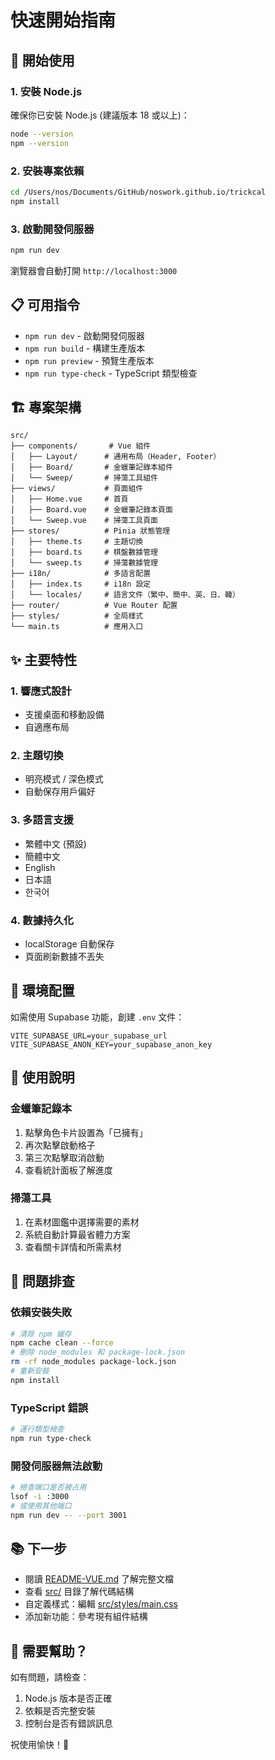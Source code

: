 # 快速開始指南

## 🚀 開始使用

### 1. 安裝 Node.js

確保你已安裝 Node.js (建議版本 18 或以上)：
```bash
node --version
npm --version
```

### 2. 安裝專案依賴

```bash
cd /Users/nos/Documents/GitHub/noswork.github.io/trickcal
npm install
```

### 3. 啟動開發伺服器

```bash
npm run dev
```

瀏覽器會自動打開 `http://localhost:3000`

## 📋 可用指令

- `npm run dev` - 啟動開發伺服器
- `npm run build` - 構建生產版本
- `npm run preview` - 預覽生產版本
- `npm run type-check` - TypeScript 類型檢查

## 🏗️ 專案架構

```
src/
├── components/       # Vue 組件
│   ├── Layout/      # 通用布局（Header, Footer）
│   ├── Board/       # 金蠟筆記錄本組件
│   └── Sweep/       # 掃蕩工具組件
├── views/           # 頁面組件
│   ├── Home.vue     # 首頁
│   ├── Board.vue    # 金蠟筆記錄本頁面
│   └── Sweep.vue    # 掃蕩工具頁面
├── stores/          # Pinia 狀態管理
│   ├── theme.ts     # 主題切換
│   ├── board.ts     # 棋盤數據管理
│   └── sweep.ts     # 掃蕩數據管理
├── i18n/            # 多語言配置
│   ├── index.ts     # i18n 設定
│   └── locales/     # 語言文件（繁中、簡中、英、日、韓）
├── router/          # Vue Router 配置
├── styles/          # 全局樣式
└── main.ts          # 應用入口
```

## ✨ 主要特性

### 1. 響應式設計
- 支援桌面和移動設備
- 自適應布局

### 2. 主題切換
- 明亮模式 / 深色模式
- 自動保存用戶偏好

### 3. 多語言支援
- 繁體中文 (預設)
- 簡體中文
- English
- 日本語
- 한국어

### 4. 數據持久化
- localStorage 自動保存
- 頁面刷新數據不丟失

## 🔧 環境配置

如需使用 Supabase 功能，創建 `.env` 文件：

```env
VITE_SUPABASE_URL=your_supabase_url
VITE_SUPABASE_ANON_KEY=your_supabase_anon_key
```

## 📱 使用說明

### 金蠟筆記錄本
1. 點擊角色卡片設置為「已擁有」
2. 再次點擊啟動格子
3. 第三次點擊取消啟動
4. 查看統計面板了解進度

### 掃蕩工具
1. 在素材圖鑑中選擇需要的素材
2. 系統自動計算最省體力方案
3. 查看關卡詳情和所需素材

## 🐛 問題排查

### 依賴安裝失敗
```bash
# 清除 npm 緩存
npm cache clean --force
# 刪除 node_modules 和 package-lock.json
rm -rf node_modules package-lock.json
# 重新安裝
npm install
```

### TypeScript 錯誤
```bash
# 運行類型檢查
npm run type-check
```

### 開發伺服器無法啟動
```bash
# 檢查端口是否被占用
lsof -i :3000
# 或使用其他端口
npm run dev -- --port 3001
```

## 📚 下一步

- 閱讀 [README-VUE.md](./README-VUE.md) 了解完整文檔
- 查看 [src/](./src/) 目錄了解代碼結構
- 自定義樣式：編輯 [src/styles/main.css](./src/styles/main.css)
- 添加新功能：參考現有組件結構

## 💬 需要幫助？

如有問題，請檢查：
1. Node.js 版本是否正確
2. 依賴是否完整安裝
3. 控制台是否有錯誤訊息

祝使用愉快！🎉

